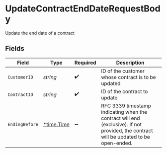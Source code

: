 # UpdateContractEndDateRequestBody

Update the end date of a contract


## Fields

| Field                                                                                                                                 | Type                                                                                                                                  | Required                                                                                                                              | Description                                                                                                                           |
| ------------------------------------------------------------------------------------------------------------------------------------- | ------------------------------------------------------------------------------------------------------------------------------------- | ------------------------------------------------------------------------------------------------------------------------------------- | ------------------------------------------------------------------------------------------------------------------------------------- |
| `CustomerID`                                                                                                                          | *string*                                                                                                                              | :heavy_check_mark:                                                                                                                    | ID of the customer whose contract is to be updated                                                                                    |
| `ContractID`                                                                                                                          | *string*                                                                                                                              | :heavy_check_mark:                                                                                                                    | ID of the contract to update                                                                                                          |
| `EndingBefore`                                                                                                                        | [*time.Time](https://pkg.go.dev/time#Time)                                                                                            | :heavy_minus_sign:                                                                                                                    | RFC 3339 timestamp indicating when the contract will end (exclusive). If not provided, the contract will be updated to be open-ended. |